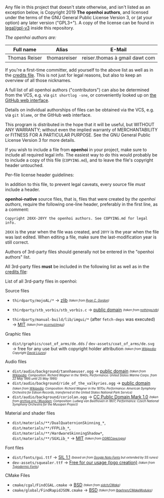 Any file in this project that doesn't state otherwise, and isn't listed as an exception below, is Copyright 2019 **The openhoi authors**, and licensed under the terms of the GNU General Public License Version 3, or (at your option) any later version ("GPL3+"). A copy of the license can be found in [legal/gpl-v3](/legal/gpl-v3) inside this repository.

_The openhoi authors are:_

| Full name                   | Alias                       | E-Mail                                            |
|-----------------------------|-----------------------------|---------------------------------------------------|
| Thomas Reiser               | thomasreiser                | reiser.thomas à gmail dawt com                    |

If you're a first-time committer, add yourself to the above list as well as in the [credits file](/dist/credits.json). This is not just for legal reasons, but also to keep an overview of all those nicknames.

A full list of all openhoi authors ("contributors") can also be determined from the VCS, e.g. via `git shortlog -sne`, or conveniently looked up on [the GitHub web interface](https://github.com/openhoi/openhoi/graphs/contributors).

Details on individual authorships of files can be obtained via the VCS, e.g. via `git blame`, or the GitHub web interface.

This program is distributed in the hope that it will be useful, but WITHOUT ANY WARRANTY; without even the implied warranty of MERCHANTABILITY or FITNESS FOR A PARTICULAR PURPOSE. See the GNU General Public License Version 3 for more details.

If you wish to include a file from **openhoi** in your project, make sure to include all required legal info. The easiest way to do this would probably be to include a copy of this file (`COPYING.md`), and to leave the file's copyright header untouched.

Per-file license header guidelines:

In addition to this file, to prevent legal caveats, every source file *must* include a header.

**openhoi-native** source files, that is, files that were created by _the openhoi authors_, require the following one-line header, preferably in the first line, as a comment:

    Copyright 20XX-20YY the openhoi authors. See COPYING.md for legal info.

`20XX` is the year when the file was created, and `20YY` is the year when the file was last edited. When editing a file, make sure the last-modification year is still correct.

Authors of 3rd-party files should generally not be entered in the "openhoi authors" list.

All 3rd-party files **must** be included in the following list as well as in the [credits file](/dist/credits.json):

List of all 3rd-party files in openhoi:

Source files
 - `thirdparty/mojoAL/*` → [zlib](/legal/zlib-mojoal)
 *<sub><sup>(taken from [Ryan C. Gordon](https://www.icculus.org/mojoAL))</sup></sub>*

 - `thirdparty/stb_vorbis/stb_vorbis.c` → [public domain](/legal/public-domain)
 *<sub><sup>(taken from [nothings/stb](https://github.com/nothings/stb))</sup></sub>*

 - `thirdparty/manual-build/lib/imgui/*` (after `fetch-deps` was executed) → [MIT](/legal/mit-imgui)
 *<sub><sup>(taken from [ocornut/imgui](https://github.com/ocornut/imgui))</sup></sub>*

Graphic files
 - `dist/graphics/coat_of_arms/de.dds` / `dev-assets/coat_of_arms/de.svg` → free for any use but with copyright holder attribution
*<sub><sup>(taken from [Wikipedia](https://commons.wikimedia.org/wiki/File:Wappen_Deutsches_Reich_-_Reichsadler_1889.svg); Copyright [David Liuzzo](https://commons.wikimedia.org/wiki/User:David_Liuzzo))</sup></sub>*

Audio files
 - `dist/audio/background/tannhaeuser.ogg` → [public domain](/legal/public-domain-audio)
 *<sub><sup>(taken from [Wikipedia](https://commons.wikimedia.org/wiki/File:Overture_to_Tannhauser_-_U.S._Marine_Band.ogg); Composition: Richard Wagner in the 1840s; Performance: United States Marine Corps. from 22 May 1995 until 25 May 1995)</sup></sub>*
 - `dist/audio/background/ride_of_the_valkyries.ogg` → [public domain](/legal/public-domain-audio) 
 *<sub><sup>(taken from [Wikipedia](https://commons.wikimedia.org/wiki/File:Richard_Wagner_-_Ride_of_the_Valkyries.ogg); Composition: Richard Wagner in the 1870s; Performance: American Symphony Orchestra for Edison Records, transferred ot the United States National Park Service)</sup></sub>*
 - `dist/audio/background/coriolan.ogg` → [CC Public Domain Mark 1.0](/legal/cc-pdm-1.0) 
 *<sub><sup>(taken from [archive.org / Musopen](https://archive.org/details/MusopenCollectionAsFlac); Composition: Ludwig van Beethoven in 1807; Performance: Czech National Symphony Orchestra for the Musopen Project)</sup></sub>*

Material and shader files
 - `dist/materials/**/DualQuaternionSkinning_*`, `dist/materials/**/FFPLib_*`, `dist/materials/**/HardwareSkinningShadow*`, `dist/materials/**/SGXLib_*` → [MIT](/legal/mit-ogre)
 *<sub><sup>(taken from [OGRECave/ogre](https://github.com/OGRECave/ogre))</sup></sub>*

Font files
 - `dist/fonts/gui.ttf` → [SIL 1.1](/legal/sil-1.1)
 *<sub><sup>(based on from [Google Noto Fonts](https://www.google.com/get/noto) but extended by SS runes)</sup></sub>*
 - `dev-assets/squealer.ttf` → [Free for our usage (logo creation)](/legal/typodermic.pdf) *<sub><sup>(taken from [Typodermic Fonts](http://typodermicfonts.com/squealer/))</sup></sub>*

CMake Files
 - `cmake/cgal/FindCGAL.cmake` → [BSD](/legal/bsd-findcgal)
 *<sub><sup>(taken from [sidch/CMake](https://github.com/sidch/CMake))</sup></sub>*
 - `cmake/global/FindRapidJSON.cmake` → [BSD](/legal/bsd-findrapidjson)
 *<sub><sup>(taken from [lbaehren/CMakeModules](https://github.com/lbaehren/CMakeModules))</sup></sub>*